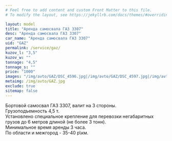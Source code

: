 ```yaml
---
# Feel free to add content and custom Front Matter to this file.
# To modify the layout, see https://jekyllrb.com/docs/themes/#overriding-theme-defaults

layout: model
title: "Аренда самосвала ГАЗ 3307"
desc: "Аренда самосвала ГАЗ 3307"
car_name: "Аренда самосвала ГАЗ 3307"
uid: "GAZ"
permalink: /service/gaz/
kuzov_l: "3,5"
kuzov_w: ""
tonnage: "4,5"
tonnage_s: ""
price: "1000"
images: "/img/avto/GAZ/DSC_4596.jpg|/img/avto/GAZ/DSC_4597.jpg|/img/avto/GAZ/DSC_4598.jpg"
metaimg: /img/avto/GAZ.jpg
exclude: true
sitemap: false
---
```


Бортовой самосвал ГАЗ 3307, валит на 3 стороны.  
Грузоподъемность 4,5 т.  
Установлено специальное крепление для перевозки негабаритных грузов до 6 метров длиной (не более 3 тонн).  
Минимальное время аренды 3 часа.  
По области и межгород - 35-40 р\км.  